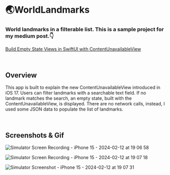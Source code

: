 # 🌏WorldLandmarks
### World landmarks in a filterable list. This is a sample project for my medium post.👇
[Build Empty State Views in SwiftUI with ContentUnavailableView](https://medium.com/@tzou11291996/build-empty-state-views-in-swiftui-with-contentunavailableview-e7af108b5c94)

<br/>

## Overview
This app is built to explain the new ContentUnavailableView introduced in iOS 17. Users can filter landmarks with a searchable text field. 
If no landmark matches the search, an empty state, built with the ContentUnavailableView, is displayed.
There are no network calls, instead, I used some JSON data to populate the list of landmarks.

<br/>

## Screenshots & Gif

![Simulator Screen Recording - iPhone 15 - 2024-02-12 at 19 06 58](https://github.com/yuya-h-29/WorldLandmarks/assets/54800510/26b59893-16d3-4ac8-8011-9fc589fc76f7)

![Simulator Screen Recording - iPhone 15 - 2024-02-12 at 19 07 18](https://github.com/yuya-h-29/WorldLandmarks/assets/54800510/ded1f457-7055-4556-a465-846bbfc0d7ef)

![Simulator Screenshot - iPhone 15 - 2024-02-12 at 19 07 31](https://github.com/yuya-h-29/WorldLandmarks/assets/54800510/be9e2588-a538-4371-a003-591efb0e9074)
